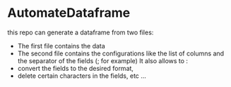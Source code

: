 # AutomateDataframe
this repo can generate a dataframe from two files:
* The first file contains the data
* The second file contains the configurations like the list of columns and the separator of the fields (; for example)
It also allows to :
* convert the fields to the desired format, 
* delete certain characters in the fields, etc ...
